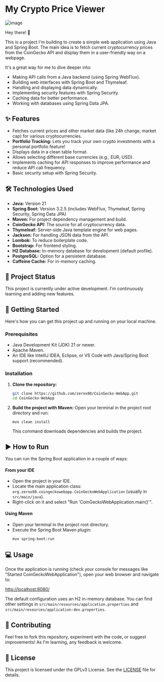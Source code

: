 # My Crypto Price Viewer

![image](https://github.com/user-attachments/assets/7798a5a8-8240-4981-87df-7c7be409144b)


Hey there! 👋

This is a project I'm building to create a simple web application using Java and Spring Boot. The main idea is to fetch current cryptocurrency prices from the CoinGecko API and display them in a user-friendly way on a webpage.

It's a great way for me to dive deeper into:
- Making API calls from a Java backend (using Spring WebFlux).
- Building web interfaces with Spring Boot and Thymeleaf.
- Handling and displaying data dynamically.
- Implementing security features with Spring Security.
- Caching data for better performance.
- Working with databases using Spring Data JPA.

## ✨ Features

- Fetches current prices and other market data (like 24h change, market cap) for various cryptocurrencies.
- **Portfolio Tracking:** Lets you track your own crypto investments with a personal portfolio feature!
- Displays data in a clean table format.
- Allows selecting different base currencies (e.g., EUR, USD).
- Implements caching for API responses to improve performance and reduce API call frequency.
- Basic security setup with Spring Security.

## 🛠️ Technologies Used

- **Java:** Version 21
- **Spring Boot:** Version 3.2.5 (includes WebFlux, Thymeleaf, Spring Security, Spring Data JPA)
- **Maven:** For project dependency management and build.
- **CoinGecko API:** The source for all cryptocurrency data.
- **Thymeleaf:** Server-side Java template engine for web pages.
- **Jackson:** For handling JSON data from the API.
- **Lombok:** To reduce boilerplate code.
- **Bootstrap:** For frontend styling.
- **H2 Database:** In-memory database for development (default profile).
- **PostgreSQL:** Option for a persistent database.
- **Caffeine Cache:** For in-memory caching.

## 🚀 Project Status

This project is currently under active development. I'm continuously learning and adding new features.

## 🏁 Getting Started

Here's how you can get this project up and running on your local machine.

### Prerequisites

- Java Development Kit (JDK) 21 or newer.
- Apache Maven.
- An IDE like IntelliJ IDEA, Eclipse, or VS Code with Java/Spring Boot support (recommended).

### Installation

1.  **Clone the repository:**
    ```bash
    git clone https://github.com/zerox80/CoinGecko-WebApp.git
    cd CoinGecko-WebApp
    ```
2.  **Build the project with Maven:**
    Open your terminal in the project root directory and run:
    ```bash
    mvn clean install
    ```
    This command downloads dependencies and builds the project.

## ▶️ How to Run

You can run the Spring Boot application in a couple of ways:

#### From your IDE

- Open the project in your IDE.
- Locate the main application class: `org.zerox80.coingeckowebapp.CoinGeckoWebApplication` (usually in `src/main/java`).
- Right-click on it and select "Run 'CoinGeckoWebApplication.main()'".

#### Using Maven

- Open your terminal in the project root directory.
- Execute the Spring Boot Maven plugin:
    ```bash
    mvn spring-boot:run
    ```

## 💻 Usage

Once the application is running (check your console for messages like "Started CoinGeckoWebApplication"), open your web browser and navigate to:

[http://localhost:8080/](http://localhost:8080/)

The default configuration uses an H2 in-memory database. You can find other settings in `src/main/resources/application.properties` and `src/main/resources/application-dev.properties`.

## 🤝 Contributing

Feel free to fork this repository, experiment with the code, or suggest improvements! As I'm learning, any feedback is welcome.

## 📄 License

This project is licensed under the GPLv3 License. See the [LICENSE](LICENSE) file for details.
